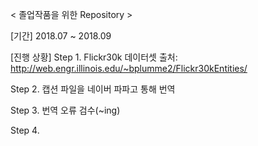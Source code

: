 < 졸업작품을 위한 Repository >


[기간]
2018.07 ~ 2018.09


[진행 상황]
Step 1. Flickr30k 데이터셋 출처: http://web.engr.illinois.edu/~bplumme2/Flickr30kEntities/

Step 2. 캡션 파일을 네이버 파파고 통해 번역

Step 3. 번역 오류 검수(~ing)

Step 4.
